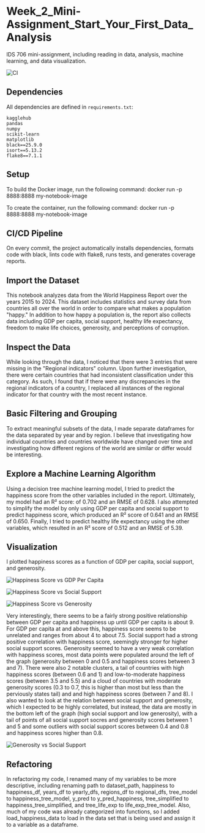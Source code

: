 # Week_2_Mini-Assignment_Start_Your_First_Data_Analysis
IDS 706 mini-assignment, including reading in data, analysis, machine learning, and data visualization.

![CI](https://github.com/matthewtfischer/Week_2_Mini-Assignment_Start_Your_First_Data_Analysis/actions/workflows/ci.yml/badge.svg)

## Dependencies
All dependencies are defined in `requirements.txt`:

```
kagglehub
pandas
numpy
scikit-learn
matplotlib
black==25.9.0
isort==5.13.2
flake8==7.1.1
```

## Setup
To build the Docker image, run the following command:
docker run -p 8888:8888 my-notebook-image

To create the container, run the following command:
docker run -p 8888:8888 my-notebook-image

## CI/CD Pipeline
On every commit, the project automatically installs dependencies, formats code with black, lints code with flake8, runs tests, and generates coverage reports.

## Import the Dataset
This notebook analyzes data from the World Happiness Report over the years 2015 to 2024. This dataset includes statistics and survey data from countries all over the world in order to compare what makes a population "happy." In addition to how happy a population is, the report also collects data including GDP per capita, social support, healthy life expectancy, freedom to make life choices, generosity, and perceptions of corruption.

## Inspect the Data
While looking through the data, I noticed that there were 3 entries that were missing in the "Regional indicators" column. Upon further investigation, there were certain countries that had inconsistent classification under this category. As such, I found that if there were any discrepancies in the regional indicators of a country, I replaced all instances of the regional indicator for that country with the most recent instance.

## Basic Filtering and Grouping
To extract meaningful subsets of the data, I made separate dataframes for the data separated by year and by region. I believe that investigating how individual countries and countries worldwide have changed over time and investigating how different regions of the world are similar or differ would be interesting.

## Explore a Machine Learning Algorithm
Using a decision tree machine learning model, I tried to predict the happiness score from the other variables included in the report. Ultimately, my model had an R² score: of 0.702 and an RMSE of 0.628. I also attempted to simplify the model by only using GDP per capita and social support to predict happiness score, which produced an R² score of 0.641 and an RMSE of 0.650. Finally, I tried to predict healthy life expectancy using the other variables, which resulted in an R² score of 0.512 and an RMSE of 5.39.

## Visualization
I plotted happiness scores as a function of GDP per capita, social support, and generosity.

![Happiness Score vs GDP Per Capita](screenshots_706/happ_score_vs_gdp)

![Happiness Score vs Social Support](screenshots_706/happ_score_vs_ss)

![Happiness Score vs Generosity](screenshots_706/happ_score_vs_gen)

Very interestingly, there seems to be a fairly strong positive relationship between GDP per capita and happiness up until GDP per capita is about 9. For GDP per capita at and above this, happiness score seems to be unrelated and ranges from about 4 to about 7.5. Social support had a strong positive correlation with happiness score, seemingly stronger for higher social support scores. Generosity seemed to have a very weak correlation with happiness scores, most data points were populated around the left of the graph (generosity between 0 and 0.5 and happiness scores between 3 and 7). There were also 2 notable clusters, a tail of countries with high happiness scores (between 0.6 and 1) and low-to-moderate happiness scores (between 3.5 and 5.5) and a cloud of countries with moderate generosity scores (0.3 to 0.7, this is higher than most but less than the perviously states tail) and and high happiness scores (between 7 and 8). I also wanted to look at the relation between social support and generosity, which I expected to be highly correlated, but instead, the data are mostly in the bottom left of the graph (high social support and low generosity), with a tail of points of all social support socres and generosity scores between 1 and 5 and some outliers with social support scores between 0.4 and 0.8 and happiness scores higher than 0.8.

![Generosity vs Social Support](screenshots_706/gen_vs_ss)

## Refactoring
In refactoring my code, I renamed many of my variables to be more descriptive, including renaming path to dataset_path, happiness to happiness_df, years_df to yearly_dfs, regions_df to regional_dfs, tree_model to happiness_tree_model, y_pred to y_pred_happiness, tree_simplified to happiness_tree_simplified, and tree_life_exp to life_exp_tree_model. Also, much of my code was already categorized into functions, so I added load_happiness_data to load in the data set that is being used and assign it to a variable as a dataframe.
